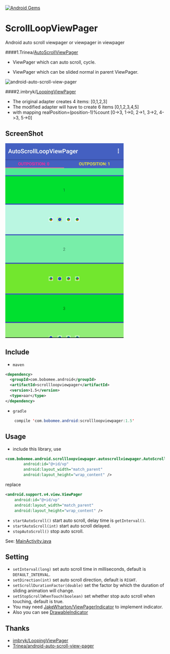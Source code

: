[![Android Gems](http://www.android-gems.com/badge/BoBoMEe/AutoScrollLoopViewPager.svg?branch=master)](http://www.android-gems.com/lib/BoBoMEe/AutoScrollLoopViewPager)

# ScrollLoopViewPager

Android auto scroll viewpager or viewpager in viewpager

####1.Trinea/[AutoScrollViewPager](https://github.com/Trinea/android-auto-scroll-view-pager)

- ViewPager which can auto scroll, cycle.

- ViewPager which can be slided normal in parent ViewPager.

![android-auto-scroll-view-pager](http://farm3.staticflickr.com/2843/12805132475_e595664a81_o.gif)


####2.imbryk/[LoopingViewPager](https://github.com/imbryk/LoopingViewPager)

- The original adapter creates 4 items: [0,1,2,3]
- The modified adapter will have to create 6 items [0,1,2,3,4,5]
- with mapping realPosition=(position-1)%count
[0->3, 1->0, 2->1, 3->2, 4->3, 5->0]


## ScreenShot

![AutoScrollLoopViewPager](screenshot/shot.gif "AutoScrollLoopViewPager")

## Include
- `maven`

``` xml
<dependency>
  <groupId>com.bobomee.android</groupId>
  <artifactId>scrollloopviewpager</artifactId>
  <version>1.5</version>
  <type>aar</type>
</dependency>
```

- `gradle`

``` java
    compile 'com.bobomee.android:scrollloopviewpager:1.5'
```

## Usage

- include this library, use

``` xml
<com.bobomee.android.scrollloopviewpager.autoscrollviewpager.AutoScrollViewPager
        android:id="@+id/vp"
        android:layout_width="match_parent"
        android:layout_height="wrap_content" />
```

replace

``` xml
<android.support.v4.view.ViewPager
	android:id="@+id/vp"
	android:layout_width="match_parent"
	android:layout_height="wrap_content" />
```

- `startAutoScroll()` start auto scroll, delay time is `getInterval()`.
- `startAutoScroll(int)` start auto scroll delayed.
- `stopAutoScroll()` stop auto scroll.

See:
[MainActivity.java](https://github.com/BoBoMEe/AutoScrollLoopViewPager/blob/master/app/src/main/java/com/bobomee/android/autoscrollloopviewpager_master/MainActivity.java)


## Setting

- `setInterval(long)` set auto scroll time in milliseconds, default is `DEFAULT_INTERVAL`.
- `setDirection(int)` set auto scroll direction, default is `RIGHT`.
- `setScrollDurationFactor(double)` set the factor by which the duration of sliding animation will change.
- `setStopScrollWhenTouch(boolean)` set whether stop auto scroll when touching, default is true.
- You may need [JakeWharton/ViewPagerIndicator](https://github.com/JakeWharton/Android-ViewPagerIndicator) to implement indicator. 
- Also you can see [DrawableIndicator](https://github.com/BoBoMEe/DrawableIndicator)

## Thanks

*   [imbryk/LoopingViewPager](https://github.com/imbryk/LoopingViewPager)
*   [Trinea/android-auto-scroll-view-pager](https://github.com/Trinea/android-auto-scroll-view-pager)